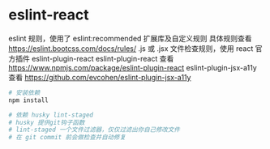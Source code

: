 # eslint-react

eslint 规则，使用了 eslint:recommended 扩展库及自定义规则
具体规则查看 https://eslint.bootcss.com/docs/rules/
.js 或 .jsx 文件检查规则，使用 react 官方插件 eslint-plugin-react
eslint-plugin-react 查看 https://www.npmjs.com/package/eslint-plugin-react
eslint-plugin-jsx-a11y 查看 https://github.com/evcohen/eslint-plugin-jsx-a11y
``` bash
# 安装依赖
npm install

# 依赖 husky lint-staged
# husky 提供git钩子函数
# lint-staged 一个文件过滤器，仅仅过滤出你自己修改文件
# 在 git commit 前会做检查并自动修复